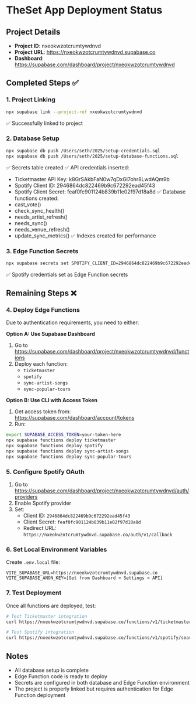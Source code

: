 # TheSet App Deployment Status

## Project Details
- **Project ID**: nxeokwzotcrumtywdnvd
- **Project URL**: https://nxeokwzotcrumtywdnvd.supabase.co
- **Dashboard**: https://supabase.com/dashboard/project/nxeokwzotcrumtywdnvd

## Completed Steps ✅

### 1. Project Linking
```bash
npx supabase link --project-ref nxeokwzotcrumtywdnvd
```
✅ Successfully linked to project

### 2. Database Setup
```bash
npx supabase db push /Users/seth/2025/setup-credentials.sql
npx supabase db push /Users/seth/2025/setup-database-functions.sql
```
✅ Secrets table created
✅ API credentials inserted:
   - Ticketmaster API Key: k8GrSAkbFaN0w7qDxGl7ohr8LwdAQm9b
   - Spotify Client ID: 2946864dc822469b9c672292ead45f43
   - Spotify Client Secret: feaf0fc901124b839b11e02f97d18a8d
✅ Database functions created:
   - cast_vote()
   - check_sync_health()
   - needs_artist_refresh()
   - needs_sync()
   - needs_venue_refresh()
   - update_sync_metrics()
✅ Indexes created for performance

### 3. Edge Function Secrets
```bash
npx supabase secrets set SPOTIFY_CLIENT_ID=2946864dc822469b9c672292ead45f43 SPOTIFY_CLIENT_SECRET=feaf0fc901124b839b11e02f97d18a8d
```
✅ Spotify credentials set as Edge Function secrets

## Remaining Steps ❌

### 4. Deploy Edge Functions
Due to authentication requirements, you need to either:

**Option A: Use Supabase Dashboard**
1. Go to https://supabase.com/dashboard/project/nxeokwzotcrumtywdnvd/functions
2. Deploy each function:
   - `ticketmaster`
   - `spotify`
   - `sync-artist-songs`
   - `sync-popular-tours`

**Option B: Use CLI with Access Token**
1. Get access token from: https://supabase.com/dashboard/account/tokens
2. Run:
```bash
export SUPABASE_ACCESS_TOKEN=your-token-here
npx supabase functions deploy ticketmaster
npx supabase functions deploy spotify
npx supabase functions deploy sync-artist-songs
npx supabase functions deploy sync-popular-tours
```

### 5. Configure Spotify OAuth
1. Go to https://supabase.com/dashboard/project/nxeokwzotcrumtywdnvd/auth/providers
2. Enable Spotify provider
3. Set:
   - Client ID: `2946864dc822469b9c672292ead45f43`
   - Client Secret: `feaf0fc901124b839b11e02f97d18a8d`
   - Redirect URL: `https://nxeokwzotcrumtywdnvd.supabase.co/auth/v1/callback`

### 6. Set Local Environment Variables
Create `.env.local` file:
```env
VITE_SUPABASE_URL=https://nxeokwzotcrumtywdnvd.supabase.co
VITE_SUPABASE_ANON_KEY=[Get from Dashboard > Settings > API]
```

### 7. Test Deployment
Once all functions are deployed, test:
```bash
# Test Ticketmaster integration
curl https://nxeokwzotcrumtywdnvd.supabase.co/functions/v1/ticketmaster/search/venues?keyword=madison

# Test Spotify integration  
curl https://nxeokwzotcrumtywdnvd.supabase.co/functions/v1/spotify/search?query=taylor+swift
```

## Notes
- All database setup is complete
- Edge Function code is ready to deploy
- Secrets are configured in both database and Edge Function environment
- The project is properly linked but requires authentication for Edge Function deployment